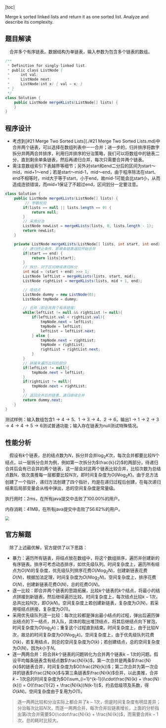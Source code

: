 [toc]

Merge k sorted linked lists and return it as one sorted list. Analyze and describe its complexity.



## 题目解读

&emsp;合并多个有序链表。数据结构为单链表，输入参数为包含多个链表的数组。

```java
/**
 * Definition for singly-linked list.
 * public class ListNode {
 *     int val;
 *     ListNode next;
 *     ListNode(int x) { val = x; }
 * }
 */
class Solution {
    public ListNode mergeKLists(ListNode[] lists) {
    }
}
```

## 程序设计

* 考虑到[#21 Merge Two Sorted Lists](./#21 Merge Two Sorted Lists.md)中合并两个链表，可以选择在数组列表中一一合并；进一步的，归并排序将数字拆分并两两合并排序，利用归并排序的分治策略，我们可以将数组中的链表二分，直到剩余单条链表，然后再递归合并，每次只需要合并两个链表。
* 需注意数组索引下表越界等细节；另外对start和end二分后的区间为start～mid，mid+1～end；若是start～mid-1，mid～end，由于程序除法在start、end不相等时，mid大于等于start，小于end，故mid-1可能会比start小，从而造成连锁错误，而mid+1保证了不超过end，区间划分一定要注意。

```java
class Solution {
    public ListNode mergeKLists(ListNode[] lists) {
         // 参数校验
        if(lists == null || lists.length == 0) {
            return null;
        }
		// 采用分治
        ListNode newList = mergeKLists(lists, 0, lists.length - 1);
        return newList;
    }

    private ListNode mergeKLists(ListNode[] lists, int start, int end) {
        // 递归终止条件，即单条链表返回开始合并
        if(start == end) {
            return lists[start];
        }
        // 拆分，对子区间继续递归拆分
        int mid = (start + end) >>> 1;
        ListNode leftList = mergeKLists(lists, start, mid);
        ListNode rightList = mergeKLists(lists, mid + 1, end);

        // 哑结点
        ListNode dummy = new ListNode(0);
        ListNode tmpNode = dummy;

        // 合并（即合并两个有序链接）
        while(leftList != null && rightList != null){
            if(leftList.val < rightList.val){
                tmpNode.next = leftList;
                tmpNode = leftList;
                leftList = leftList.next;
            } else {
                tmpNode.next = rightList;
                tmpNode = rightList;
                rightList = rightList.next;
            }
        }
		// 拼接未遍历比较的部分
        if(leftList != null){
            tmpNode.next = leftList;
        }
        if(rightList != null){
            tmpNode.next = rightList;
        }
        // 返回合并后的链表，递归继续合并
        return dummy.next;
    }
}
```

测试样例：输入数组包含$1 \to 4 \to 5$、$1 \to 3 \to 4$、$2 \to 6$，输出$1 \to 1 \to 2 \to 3 \to 4 \to 4 \to 5 \to 6$测试普通功能；输入存在链表为null测试特殊情况。

## 性能分析

&emsp;假设有$k$个链表，总的结点数为$N$，拆分并合并$\log_2K$次，每次合并都要比较$N$个结点，以一层拆分合并为例，例如第一次拆分为$\frac{k}{2}$的两部分，待递归合并后会有已合并的两个链表，这一层会对这两个链表比较合并，比较次数为总结点数$N$，依次类推每一层都要比较$N$次，即时间复杂度为$O(N\log_2K)$。由于总方法创建了一个指针，递归方法创建了四个指针，均是在递归过程后创建，在每次递归结束后局部变量会从栈中弹出，总的空间复杂度是常量级。

执行用时：2ms，在所有java提交中击败了100.00%的用户。

内存消耗：41MB，在所有java提交中击败了56.62%的用户。

<img src="../images/#23.png" style="zoom:80%;" />

## 官方解题

&emsp;除了上述最优解，官方提供了以下思路：

* 暴力：遍历所有链表，将结点放在数组中，将这个数组排序，遍历并创建新的有序链表。排序可考虑动态排序，如优先级队列。时间复杂度上，遍历所有结点为$O(N)$的复杂度，优先级队列排序花费$O(N\log_2N)$，创建新链表花费$O(N)$，根据加法定理，时间复杂度为$O(N\log_2N)$。空间复杂度上，排序花费$O(N)$，创建新链表花费$O(N)$，总的花费$O(N)$。
* 逐一比较：即合并两个链表的思路拓展，比较$k$个链表的$k$个结点，将最小的结点拼接到新链表，然后继续遍历比较。时间复杂度上，每次结点比较$k - 1$次，总共比较$N$次，即$O(kN)$。空间复杂度上若创建新链表，复杂度为$O(N)$，若采用哑结点拼接，复杂度为$O(1)$。
* 采用优先级队列逐一比较：每次比较都是弹出最小结点的过程，弹出后遍历弹出结点的下一结点，并入队，具体的取出堆顶结点，将其后继结点向下冒泡，时间复杂度为$O(\log_2k)$；重复这个过程直到结束。时间复杂度上，由于比较$N$次，故总的时间复杂度为$O(N\log_2k)$。空间复杂度上，由于优先级队列花费$O(k)$，若复用结点，则总的空间复杂度为$O(k)$；若创建结点，总的空间复杂度为$O(N)$，因为$k$小于$N$。
* 逐一两两合并：将合并$k$个链表的问题转化为合并两个链表$k-1$次的问题。假设平均每条链表含有结点数$\frac{N}{k}$，第一次合并是两条$\frac{N}{k}$的链表合并，时间复杂度为$O(\frac{2N}{k})$；第二次合并为第一次合并的链表$\frac{2N}{k}$与第三条链表$\frac{N}{k}$合并，以此类推，合并$k-1$次总的时间复杂度为$O(\sum_{i=1}^{k-1}(i\cdot\frac{N}{k} + \frac{N}{k})) = O((\frac{1}{2} + \frac{N}{k})N(k-1))$，约去低级项及系数，得$O(kN)$。空间复杂度由于复用为$O(1)$。

> 逐一两两比较和分治实际上都合并了$k-1$次，但是时间复杂度有明显差异；分治每次比较$N$次，而逐一两两合并，每次合并后链表增长，上面的分析指出第$i$次合并需要$O(i\cdot\frac{N}{k} + \frac{N}{k})$，而需要合并$k-1$次，总的耗时比较大。

